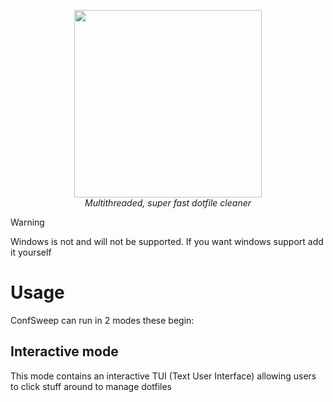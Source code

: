 <p align="center">
  <img src="https://github.com/user-attachments/assets/2ae05a63-0d44-4dc1-b5e5-d66fd0e2dc00" height=300 width=300></img><br>
  <i>Multithreaded, super fast dotfile cleaner</i>  
<p>

> [!WARNING]
> Windows is not and will not be supported. If you want windows support add it yourself

# Usage
ConfSweep can run in 2 modes these begin:

## Interactive mode
This mode contains an interactive TUI (Text User Interface) allowing users to click stuff around to manage dotfiles
